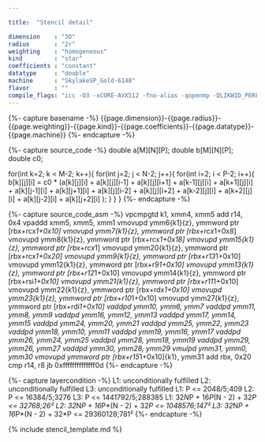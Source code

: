 ```yaml
---

title:  "Stencil detail"

dimension    : "3D"
radius       : "2r"
weighting    : "homogeneous"
kind         : "star"
coefficients : "constant"
datatype     : "double"
machine      : "SkylakeSP_Gold-6148"
flavor       : ""
compile_flags: "icc -O3 -xCORE-AVX512 -fno-alias -qopenmp -DLIKWID_PERFMON -I/mnt/opt/likwid-4.3.2/include -L/mnt/opt/likwid-4.3.2/lib -I./stempel/stempel/headers/ ./stempel/headers/timing.c ./stempel/headers/dummy.c solar_compilable.c -o stencil -llikwid"
---
```


{%- capture basename -%}
{{page.dimension}}-{{page.radius}}-{{page.weighting}}-{{page.kind}}-{{page.coefficients}}-{{page.datatype}}-{{page.machine}}
{%- endcapture -%}

{%- capture source_code -%}
double a[M][N][P];
double b[M][N][P];
double c0;

for(int k=2; k < M-2; k++){
  for(int j=2; j < N-2; j++){
    for(int i=2; i < P-2; i++){
      b[k][j][i] = c0 * (a[k][j][i]
        + a[k][j][i-1] + a[k][j][i+1]
        + a[k-1][j][i] + a[k+1][j][i]
        + a[k][j-1][i] + a[k][j+1][i]
        + a[k][j][i-2] + a[k][j][i+2]
        + a[k-2][j][i] + a[k+2][j][i]
        + a[k][j-2][i] + a[k][j+2][i]
        );
    }
  }
}
{%- endcapture -%}

{%- capture source_code_asm -%}
vpcmpgtd k1, xmm4, xmm5
add r14, 0x4
vpaddd xmm5, xmm5, xmm1
vmovupd ymm6{k1}{z}, ymmword ptr [rbx+rcx*1+0x10]
vmovupd ymm7{k1}{z}, ymmword ptr [rbx+rcx*1+0x8]
vmovupd ymm8{k1}{z}, ymmword ptr [rbx+rcx*1+0x18]
vmovupd ymm15{k1}{z}, ymmword ptr [rbx+rcx*1]
vmovupd ymm20{k1}{z}, ymmword ptr [rbx+rcx*1+0x20]
vmovupd ymm9{k1}{z}, ymmword ptr [rbx+r13*1+0x10]
vmovupd ymm12{k1}{z}, ymmword ptr [rbx+r9*1+0x10]
vmovupd ymm13{k1}{z}, ymmword ptr [rbx+r12*1+0x10]
vmovupd ymm14{k1}{z}, ymmword ptr [rbx+rsi*1+0x10]
vmovupd ymm21{k1}{z}, ymmword ptr [rbx+r11*1+0x10]
vmovupd ymm22{k1}{z}, ymmword ptr [rbx+rdx*1+0x10]
vmovupd ymm23{k1}{z}, ymmword ptr [rbx+r10*1+0x10]
vmovupd ymm27{k1}{z}, ymmword ptr [rbx+rdi*1+0x10]
vaddpd ymm10, ymm6, ymm7
vaddpd ymm11, ymm8, ymm9
vaddpd ymm16, ymm12, ymm13
vaddpd ymm17, ymm14, ymm15
vaddpd ymm24, ymm20, ymm21
vaddpd ymm25, ymm22, ymm23
vaddpd ymm18, ymm10, ymm11
vaddpd ymm19, ymm16, ymm17
vaddpd ymm26, ymm24, ymm25
vaddpd ymm28, ymm18, ymm19
vaddpd ymm29, ymm26, ymm27
vaddpd ymm30, ymm28, ymm29
vmulpd ymm31, ymm0, ymm30
vmovupd ymmword ptr [rbx+r15*1+0x10]{k1}, ymm31
add rbx, 0x20
cmp r14, r8
jb 0xffffffffffffff0d
{%- endcapture -%}

{%- capture layercondition -%}
L1: unconditionally fulfilled
L2: unconditionally fulfilled
L3: unconditionally fulfilled
L1: P <= 2048/5;409
L2: P <= 16384/5;3276
L3: P <= 1441792/5;288385
L1: 32*N*P + 16*P*(N - 2) + 32*P <= 32768;26²
L2: 32*N*P + 16*P*(N - 2) + 32*P <= 1048576;147²
L3: 32*N*P + 16*P*(N - 2) + 32*P <= 29360128;781²
{%- endcapture -%}

{% include stencil_template.md %}

